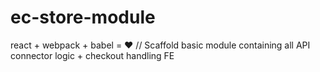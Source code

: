 # ec-store-module
react + webpack + babel = :heart: // Scaffold basic module containing all API connector logic + checkout handling FE 
